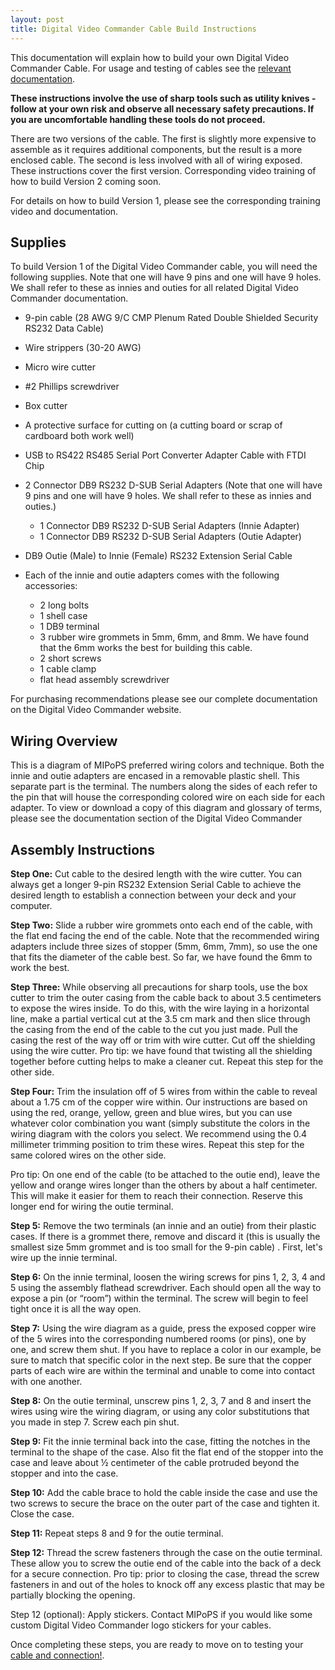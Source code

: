 ```yaml
---
layout: post
title: Digital Video Commander Cable Build Instructions
---
```


This documentation will explain how to build your own Digital Video Commander Cable. For usage and testing of cables see the [relevant documentation](cableTesting.html).

__These instructions involve the use of sharp tools such as utility knives - follow at your own risk and observe all necessary safety precautions. If you are uncomfortable handling these tools do not proceed.__ 

There are two versions of the cable. The first is slightly more expensive to assemble as it requires additional components, but the result is a more enclosed cable. The second is less involved with all of wiring exposed. These instructions cover the first version. Corresponding video training of how to build Version 2 coming soon.

For details on how to build Version 1, please see the corresponding training video and documentation.


## Supplies
To build Version 1 of the Digital Video Commander cable, you will need the following supplies. 
Note that one will have 9 pins and one will have 9 holes. We shall refer to these as innies and outies for all related Digital Video Commander documentation.

* 9-pin cable (28 AWG 9/C CMP Plenum Rated Double Shielded Security RS232 Data Cable)
* Wire strippers (30-20 AWG)
* Micro wire cutter
* #2 Phillips screwdriver 
* Box cutter
* A protective surface for cutting on (a cutting board or scrap of cardboard both work well)
* USB to RS422 RS485 Serial Port Converter Adapter Cable with FTDI Chip
* 2 Connector DB9 RS232 D-SUB Serial Adapters (Note that one will have 9 pins and one will have 9 holes. We shall refer to these as innies and outies.)

  - 1 Connector DB9 RS232 D-SUB Serial Adapters (Innie Adapter)
  - 1 Connector DB9 RS232 D-SUB Serial Adapters (Outie Adapter)
* DB9 Outie (Male) to Innie (Female) RS232 Extension Serial Cable
* Each of the innie and outie adapters comes with the following accessories:
  - 2 long bolts
  - 1 shell case
  - 1 DB9 terminal
  - 3 rubber wire grommets in 5mm, 6mm, and 8mm. We have found that the 6mm works the best for building this cable.
  - 2 short screws
  - 1 cable clamp
  - flat head assembly screwdriver

For purchasing recommendations please see our complete documentation on the Digital Video Commander website.

## Wiring Overview
This is a diagram of MIPoPS preferred wiring colors and technique. Both the innie and outie adapters are encased in a removable plastic shell. This separate part is the terminal. The numbers along the sides of each refer to the pin that will house the corresponding colored wire on each side for each adapter. To view or download a copy of this diagram and glossary of terms, please see the documentation section of the Digital Video Commander

## Assembly Instructions

__Step One:__ Cut cable to the desired length with the wire cutter. You can always get a longer 9-pin RS232 Extension Serial Cable to achieve the desired length to establish a connection between your deck and your computer.

__Step Two:__ Slide a rubber wire grommets onto each end of the cable, with the flat end facing the end of the cable. Note that the recommended wiring adapters include three sizes of stopper (5mm, 6mm, 7mm), so use the one that fits the diameter of the cable best. So far, we have found the 6mm to work the best.

__Step Three:__  While observing all precautions for sharp tools, use the box cutter to trim the outer casing from the cable back to about 3.5 centimeters to expose the wires inside. To do this, with the wire laying in a horizontal line, make a partial vertical cut at the 3.5 cm mark and then slice through the casing from the end of the cable to the cut you just made. Pull the casing the rest of the way off or trim with wire cutter. Cut off the shielding using the wire cutter. Pro tip: we have found that twisting all the shielding together before cutting helps to make a cleaner cut. Repeat this step for the other side.

__Step Four:__ Trim the insulation off of 5 wires from within the cable to reveal about a 1.75 cm of the copper wire within. Our instructions are based on using the red, orange, yellow, green and blue wires, but you can use whatever color combination you want (simply substitute the colors in the wiring diagram with the colors you select. We recommend using the 0.4 millimeter trimming position to trim these wires. Repeat this step for the same colored wires on the other side.

Pro tip: On one end of the cable (to be attached to the outie end), leave the yellow and orange wires longer than the others by about a half centimeter. This will make it easier for them to reach their connection. Reserve this longer end for wiring the outie terminal.

__Step 5:__ Remove the two terminals (an innie and an outie) from their plastic cases. If there is a grommet there, remove and discard it (this is usually the smallest size 5mm grommet and is too small for the 9-pin cable) . First, let's wire up the innie terminal.

__Step 6:__ On the innie terminal, loosen the wiring screws for pins 1, 2, 3, 4 and 5 using the assembly flathead screwdriver. Each should open all the way to expose a pin (or “room”) within the terminal. The screw will begin to feel tight once it is all the way open.

__Step 7:__ Using the wire diagram as a guide, press the exposed copper wire of the 5 wires into the corresponding numbered rooms (or pins), one by one, and screw them shut. If you have to replace a color in our example, be sure to match that specific color in the next step. Be sure that the copper parts of each wire are within the terminal and unable to come into contact with one another. 

__Step 8:__ On the outie terminal, unscrew pins 1, 2, 3, 7 and 8 and insert the wires using wire the wiring diagram, or using any color substitutions that you made in step 7. Screw each pin shut.

__Step 9:__ Fit the innie terminal back into the case, fitting the notches in the terminal to the shape of the case. Also fit the flat end of the stopper into the case and leave about ½ centimeter of the cable protruded beyond the stopper and into the case.

__Step 10:__ Add the cable brace to hold the cable inside the case and use the two screws to secure the brace on the outer part of the case and tighten it. Close the case.

__Step 11:__ Repeat steps 8 and 9 for the outie terminal.

__Step 12:__ Thread the screw fasteners through the case on the outie terminal. These allow you to screw the outie end of the cable into the back of a deck for a secure connection. Pro tip: prior to closing the case, thread the screw fasteners in and out of the holes to knock off any excess plastic that may be partially blocking the opening.

Step 12 (optional): Apply stickers. Contact MIPoPS if you would like some custom Digital Video Commander logo stickers for your cables.

Once completing these steps, you are ready to move on to testing your [cable and connection!](cableTesting.html).



